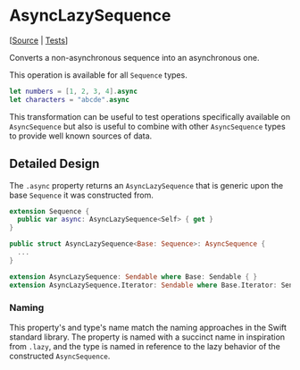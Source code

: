 # AsyncLazySequence

[[Source](https://github.com/apple/swift-async-algorithms/blob/main/Sources/AsyncAlgorithms/AsyncLazySequence.swift) | 
[Tests](https://github.com/apple/swift-async-algorithms/blob/main/Tests/AsyncAlgorithmsTests/TestLazy.swift)]

Converts a non-asynchronous sequence into an asynchronous one. 

This operation is available for all `Sequence` types. 

```swift
let numbers = [1, 2, 3, 4].async
let characters = "abcde".async
```

This transformation can be useful to test operations specifically available on `AsyncSequence` but also is useful 
to combine with other `AsyncSequence` types to provide well known sources of data. 

## Detailed Design

The `.async` property returns an `AsyncLazySequence` that is generic upon the base `Sequence` it was constructed from.

```swift
extension Sequence {
  public var async: AsyncLazySequence<Self> { get }
}

public struct AsyncLazySequence<Base: Sequence>: AsyncSequence {
  ...
}

extension AsyncLazySequence: Sendable where Base: Sendable { }
extension AsyncLazySequence.Iterator: Sendable where Base.Iterator: Sendable { }
```

### Naming

This property's and type's name match the naming approaches in the Swift standard library. The property is named with a 
succinct name in inspiration from `.lazy`, and the type is named in reference to the lazy behavior of the constructed 
`AsyncSequence`. 
